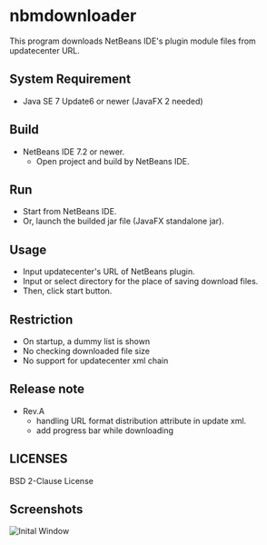 nbmdownloader
=============

This program downloads NetBeans IDE's plugin module files from updatecenter URL.

System Requirement
------------------

- Java SE 7 Update6 or newer (JavaFX 2 needed)

Build
-----
- NetBeans IDE 7.2 or newer.
  - Open project and build by NetBeans IDE.

Run
---

- Start from NetBeans IDE.
- Or, launch the builded jar file (JavaFX standalone jar).

Usage
-----

- Input updatecenter's URL of NetBeans plugin.
- Input or select directory for the place of saving download files.
- Then, click start button.

Restriction
-----------

- On startup, a dummy list is shown
- No checking downloaded file size
- No support for updatecenter xml chain

Release note
------------

- Rev.A
  - handling URL format distribution attribute in update xml.
  - add progress bar while downloading

LICENSES
--------

BSD 2-Clause License

Screenshots
-----------

![Inital Window](https://raw.github.com/torutk/nbmdownloader/master/screenshot-1.png)


